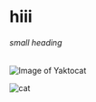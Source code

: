 # hiii
###### small heading

![Image of Yaktocat](https://octodex.github.com/images/yaktocat.png)

![cat](https://www.freepnglogos.com/uploads/cat-png/cat-sitting-boarding-daycare-15.png)
